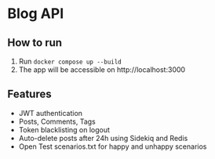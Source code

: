 # Blog API

## How to run

1. Run `docker compose up --build`
2. The app will be accessible on http://localhost:3000

## Features

- JWT authentication
- Posts, Comments, Tags
- Token blacklisting on logout
- Auto-delete posts after 24h using Sidekiq and Redis
- Open Test scenarios.txt for happy and unhappy scenarios
